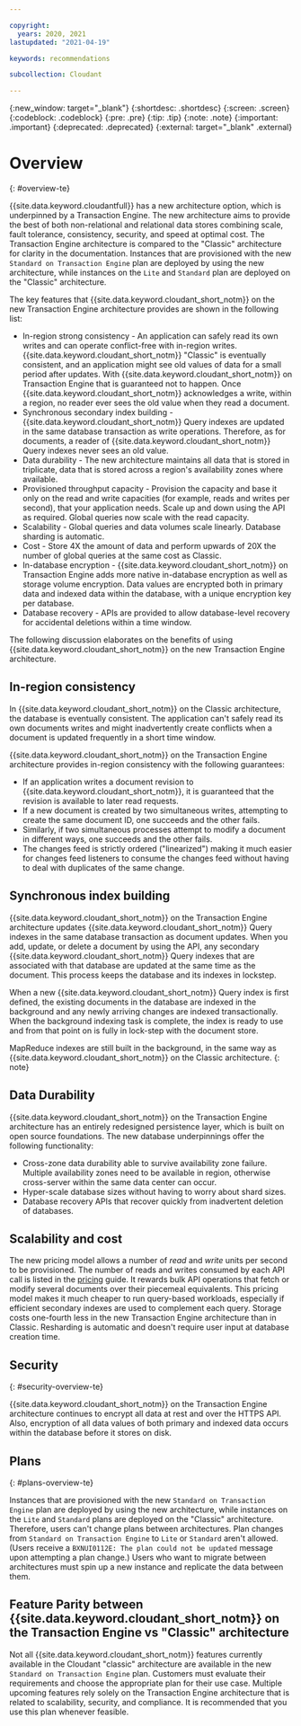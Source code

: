```yaml
---

copyright:
  years: 2020, 2021
lastupdated: "2021-04-19"

keywords: recommendations

subcollection: Cloudant

---
```


{:new_window: target="_blank"}
{:shortdesc: .shortdesc}
{:screen: .screen}
{:codeblock: .codeblock}
{:pre: .pre}
{:tip: .tip}
{:note: .note}
{:important: .important}
{:deprecated: .deprecated}
{:external: target="_blank" .external}

<!-- Acrolinx: 2021-04-19 -->

# Overview
{: #overview-te}

{{site.data.keyword.cloudantfull}} has a new architecture option, which is underpinned by a Transaction Engine. The new architecture aims to provide the best of both non-relational and relational data stores combining scale, fault tolerance, consistency, security, and speed at optimal cost. The Transaction Engine architecture is compared to the "Classic" architecture for clarity in the documentation. Instances that are provisioned with the new `Standard on Transaction Engine` plan are deployed by using the new architecture, while instances on the `Lite` and `Standard` plan are deployed on the "Classic" architecture.

The key features that {{site.data.keyword.cloudant_short_notm}} on the new Transaction Engine architecture provides are shown in the following list: 

- In-region strong consistency - An application can safely read its own writes and can operate conflict-free with in-region writes. {{site.data.keyword.cloudant_short_notm}} "Classic" is eventually consistent, and an application might see old values of data for a small period after updates. With {{site.data.keyword.cloudant_short_notm}} on Transaction Engine that is guaranteed not to happen. Once {{site.data.keyword.cloudant_short_notm}} acknowledges a write, within a region, no reader ever sees the old value when they read a document.
- Synchronous secondary index building - {{site.data.keyword.cloudant_short_notm}} Query indexes are updated in the same database transaction as write operations. Therefore, as for documents, a reader of {{site.data.keyword.cloudant_short_notm}} Query indexes never sees an old value.
- Data durability - The new architecture maintains all data that is stored in triplicate, data that is stored across a region's availability zones where available.
- Provisioned throughput capacity - Provision the capacity and base it only on the read and write capacities (for example, reads and writes per second), that your application needs. Scale up and down using the API as required. Global queries now scale with the read capacity.
- Scalability - Global queries and data volumes scale linearly. Database sharding is automatic.
- Cost - Store 4X the amount of data and perform upwards of 20X the number of global queries at the same cost as Classic.
- In-database encryption - {{site.data.keyword.cloudant_short_notm}} on Transaction Engine adds more native in-database encryption as well as storage volume encryption. Data values are encrypted both in primary data and indexed data within the database, with a unique encryption key per database. 
- Database recovery - APIs are provided to allow database-level recovery for accidental deletions within a time window.

The following discussion elaborates on the benefits of using {{site.data.keyword.cloudant_short_notm}} on the new Transaction Engine architecture.

## In-region consistency

In {{site.data.keyword.cloudant_short_notm}} on the Classic architecture, the database is eventually consistent. The application can't safely read its own documents writes and might inadvertently create conflicts when a document is updated frequently in a short time window. 

{{site.data.keyword.cloudant_short_notm}} on the Transaction Engine architecture provides in-region consistency with the following guarantees:
- If an application writes a document revision to {{site.data.keyword.cloudant_short_notm}}, it is guaranteed that the revision is available to later read requests.
- If a new document is created by two simultaneous writes, attempting to create the same document ID, one succeeds and the other fails.
- Similarly, if two simultaneous processes attempt to modify a document in different ways, one succeeds and the other fails.
- The changes feed is strictly ordered ("linearized") making it much easier for changes feed listeners to consume the changes feed without having to deal with duplicates of the same change.

## Synchronous index building

{{site.data.keyword.cloudant_short_notm}} on the Transaction Engine architecture updates {{site.data.keyword.cloudant_short_notm}} Query indexes in the same database transaction as document updates. When you add, update, or delete a document by using the API, any secondary {{site.data.keyword.cloudant_short_notm}} Query indexes that are associated with that database are updated at the same time as the document. This process keeps the database and its indexes in lockstep. 

When a new {{site.data.keyword.cloudant_short_notm}} Query index is first defined, the existing documents in the database are indexed in the background and any newly arriving changes are indexed transactionally. When the background indexing task is complete, the index is ready to use and from that point on is fully in lock-step with the document store.

MapReduce indexes are still built in the background, in the same way as {{site.data.keyword.cloudant_short_notm}} on the Classic architecture.
{: note}

## Data Durability

{{site.data.keyword.cloudant_short_notm}} on the Transaction Engine architecture has an entirely redesigned persistence layer, which is built on open source foundations. The new database underpinnings offer the following functionality:
- Cross-zone data durability able to survive availability zone failure. Multiple availability zones need to be available in region, otherwise cross-server within the same data center can occur.
- Hyper-scale database sizes without having to worry about shard sizes.
- Database recovery APIs that recover quickly from inadvertent deletion of databases.

## Scalability and cost

The new pricing model allows a number of _read_ and _write_ units per second to be provisioned. The number of reads and writes consumed by each API call is listed in the [pricing](/docs/Cloudant?topic=Cloudant-pricing-te) guide. It rewards bulk API operations that fetch or modify several documents over their piecemeal equivalents. This pricing model makes it much cheaper to run query-based workloads, especially if efficient secondary indexes are used to complement each query. Storage costs one-fourth less in the new Transaction Engine architecture than in Classic. Resharding is automatic and doesn't require user input at database creation time.

## Security
{: #security-overview-te}

{{site.data.keyword.cloudant_short_notm}} on the Transaction Engine architecture continues to encrypt all data at rest and over the HTTPS API. Also, encryption of all data values of both primary and indexed data occurs within the database before it stores on disk. 

## Plans
{: #plans-overview-te}

Instances that are provisioned with the new `Standard on Transaction Engine` plan are deployed by using the new architecture, while instances on the `Lite` and `Standard` plans are deployed on the "Classic" architecture. Therefore, users can't change plans between architectures. Plan changes from `Standard on Transaction Engine` to `Lite` or `Standard` aren't allowed. (Users receive a `BXNUI0112E: The plan could not be updated` message upon attempting a plan change.) Users who want to migrate between architectures must spin up a new instance and replicate the data between them. 

## Feature Parity between {{site.data.keyword.cloudant_short_notm}} on the Transaction Engine vs "Classic" architecture

Not all {{site.data.keyword.cloudant_short_notm}} features currently available in the Cloudant "classic" architecture are available in the new `Standard on Transaction Engine` plan. Customers must evaluate their requirements and choose the appropriate plan for their use case. Multiple upcoming features rely solely on the Transaction Engine architecture that is related to scalability, security, and compliance. It is recommended that you use this plan whenever feasible. 
